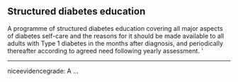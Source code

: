 ## Structured diabetes education
A programme of structured diabetes education covering all major aspects of diabetes self-care and the reasons for it should be made available to all adults with Type 1 diabetes in the months after diagnosis, and periodically thereafter according to agreed need following yearly assessment.
'


---
niceevidencegrade: A
...

